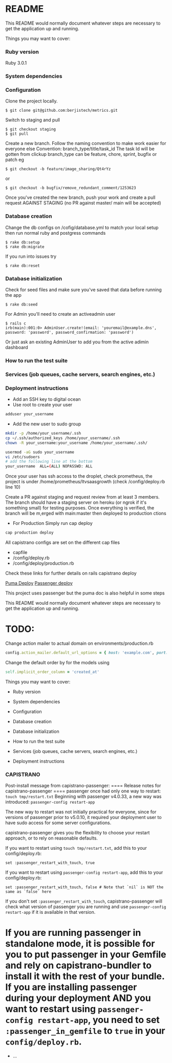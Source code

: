 # README

This README would normally document whatever steps are necessary to get the
application up and running.

Things you may want to cover:

### Ruby version
Ruby 3.0.1

### System dependencies

### Configuration
Clone the project locally.

``` shell
$ git clone git@github.com:berjistech/metrics.git
```

Switch to staging and pull

``` shell
$ git checkout staging
$ git pull
```

Create a new branch. Follow the naming convention to make work easier for everyone else
Convention: branch_type/title/task_id
The task Id will be gotten from clickup
 branch_type can be feature, chore, sprint, bugfix or patch
eg

``` shell
$ git checkout -b feature/image_sharing/Qt4rYz
```
or

``` shell
$ git checkout -b bugfix/remove_redundant_comment/1253623
```

Once you've created the new branch, push your work and create a pull request AGAINST STAGING (no PR against master/ main will be accepted)

### Database creation
Change the db configs on /cofig/database.yml to match your local setup then run normal ruby and postgress commands
``` shell
$ rake db:setup
$ rake db:migrate
```

If you run into issues try

``` shell
$ rake db:reset
```


### Database initialization
Check for seed files and make sure you've saved that data before running the app
``` shell
$ rake db:seed
```

For Admin you'll need to create an activeadmin user

``` shell
$ rails c
irb(main):001:0> AdminUser.create!(email: 'youremail@example.dns', password: 'password', password_confirmation: 'password')
```

Or just ask an existing AdminUser to add you from the active adimin dashboard

### How to run the test suite

### Services (job queues, cache servers, search engines, etc.)

### Deployment instructions

- Add an SSH key to digital ocean
- Use root to create your user
``` bash
adduser your_username
```
- Add the new user to sudo group
``` bash
mkdir -p /home/your_username/.ssh
cp ~/.ssh/authorized_keys /home/your_username/.ssh
chown -R your_username:your_username /home/your_username/.ssh/

usermod -aG sudo your_username
vi /etc/sudoers
# add the following line at the bottom
your_username  ALL=(ALL) NOPASSWD: ALL
```
Once your user has ssh access to the droplet, check prometheus, the project is under /home/prometheus/ltvsaasgrowth (check /config/deploy.rb line 10)

Create a PR against staging and request review from at least 3 members. The branch should have a staging server on heroku (or ngrok if it's something small) for testing purposes.
Once everything is verified, the branch will be m,erged with main:master then deployed to production
ctions


- For Production
Simply run cap deploy

``` ruby
cap production deploy
```

All capistrano configs are set on the different cap files
- capfile
- /config/deploy.rb
- /config/deploy/production.rb

Check these links for further details on rails capistrano deploy

[Puma Deploy](https://webdevchallenges.com/how-to-deploy-a-rails-6-application-with-capistrano)
[Passenger deploy](https://gorails.com/deploy/ubuntu/20.04)

This project uses passenger but the puma doc is also helpful in some steps

This README would normally document whatever steps are necessary to get the
application up and running.

# TODO: 

Change action mailer to actual domain on environments/production.rb

```ruby
config.action_mailer.default_url_options = { host: 'example.com', port: 3000 }
```

Change the default order by for the models using

```ruby
self.implicit_order_column = 'created_at'
```

Things you may want to cover:

* Ruby version

* System dependencies

* Configuration

* Database creation

* Database initialization

* How to run the test suite

* Services (job queues, cache servers, search engines, etc.)

* Deployment instructions

### CAPISTRANO
Post-install message from capistrano-passenger:
==== Release notes for capistrano-passenger ====
passenger once had only one way to restart: `touch tmp/restart.txt`
Beginning with passenger v4.0.33, a new way was introduced: `passenger-config restart-app`

The new way to restart was not initially practical for everyone,
since for versions of passenger prior to v5.0.10,
it required your deployment user to have sudo access for some server configurations.

capistrano-passenger gives you the flexibility to choose your restart approach, or to rely on reasonable defaults.

If you want to restart using `touch tmp/restart.txt`, add this to your config/deploy.rb:

    set :passenger_restart_with_touch, true

If you want to restart using `passenger-config restart-app`, add this to your config/deploy.rb:

    set :passenger_restart_with_touch, false # Note that `nil` is NOT the same as `false` here

If you don't set `:passenger_restart_with_touch`, capistrano-passenger will check what version of passenger you are running
and use `passenger-config restart-app` if it is available in that version.

If you are running passenger in standalone mode, it is possible for you to put passenger in your
Gemfile and rely on capistrano-bundler to install it with the rest of your bundle.
If you are installing passenger during your deployment AND you want to restart using `passenger-config restart-app`,
you need to set `:passenger_in_gemfile` to `true` in your `config/deploy.rb`.
================================================

* ...
